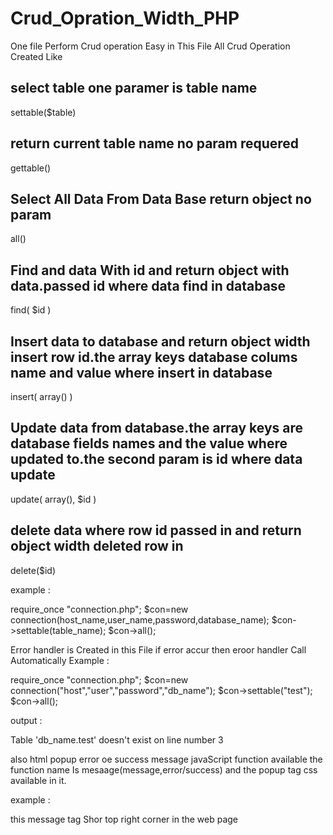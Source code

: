 # Crud_Opration_Width_PHP 
One file Perform Crud operation Easy 
in This File All Crud Operation Created Like 

## select table one paramer is table name

  settable($table)	

## return current table name no param requered 

  gettable()

## Select All Data From Data Base return object no param 

  all()

## Find and data With id and return object with data.passed id where data find in database 

  find( $id ) 

## Insert data to database and return object width insert row id.the array keys database colums name and value where insert in database 

  insert( array() )

## Update data from database.the array keys are database fields names and the value where updated to.the second param is id where data update

  update( array(),  $id )

## delete data where row id passed in and return object width deleted row in 

  delete($id) 

example : 

  require_once "connection.php"; 
  $con=new connection(host_name,user_name,password,database_name); 
  $con->settable(table_name); 
  $con->all();


Error handler is Created in this File if error accur then eroor handler Call Automatically
Example :

  require_once "connection.php";
  $con=new connection("host","user","password","db_name");
  $con->settable("test");
  $con->all();

output :

Table 'db_name.test' doesn't exist on line number 3

also html popup error oe success message javaScript function available the function name Is mesaage(message,error/success)
and the popup tag css available in it.

example :

  <script>
  message("Error Found","error");
  </script>

this message tag Shor top right corner in the web page
